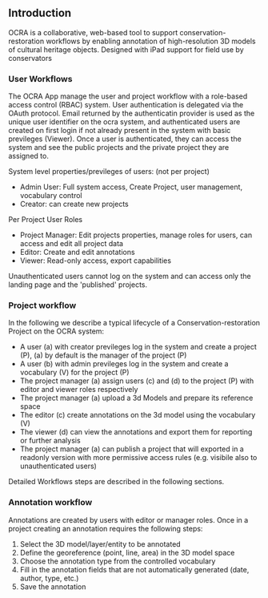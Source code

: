 ## Introduction

OCRA is a collaborative, web-based tool to support conservation-restoration workflows by enabling annotation of high-resolution 3D models of cultural heritage objects. Designed with iPad support for field use by conservators

### User Workflows
The OCRA App manage the user and project workflow with a role-based access control (RBAC) system. User authentication is delegated via the OAuth protocol. Email returned by the authenticatin provider is used as the unique user identifier on the ocra system, and authenticated users are created on first login if not already present in the system with basic previleges (Viewer). 
Once a user is authenticated, they can access the system and see the public projects and the private project they are assigned to.

System level properties/previleges of users: (not per project)
- Admin User: Full system access, Create Project, user management, vocabulary control 
- Creator: can create new projects

Per Project User Roles 
- Project Manager: Edit projects properties, manage roles for users, can access and edit all project data
- Editor: Create and edit annotations
- Viewer: Read-only access, export capabilities

Unauthenticated users cannot log on the system and can access only the landing page and the 'published' projects.

### Project workflow
In the following we describe a typical lifecycle of a Conservation-restoration Project on the OCRA system:
- A user (a) with creator previleges log in the system and create a project (P), (a) by default is the manager of the project (P)
- A user (b) with admin previleges log in the system and create a vocabulary (V) for the project (P)
- The project manager (a) assign users (c) and (d) to the project (P) with editor and viewer roles respectively
- The project manager (a) upload a 3d Models and prepare its reference space 
- The editor (c) create annotations on the 3d model using the vocabulary (V)
- The viewer (d) can view the annotations and export them for reporting or further analysis
- The project manager (a) can publish a project that will exported in a readonly version with more permissive access rules (e.g. visibile also to unauthenticated users)

Detailed Workflows steps are described in the following sections.

### Annotation workflow
Annotations are created by users with editor or manager roles. 
Once in a project creating an annotation requires the following steps:
1. Select the 3D model/layer/entity to be annotated
2. Define the georeference (point, line, area) in the 3D model space
3. Choose the annotation type from the controlled vocabulary
4. Fill in the annotation fields that are not automatically generated (date, author, type, etc.)
5. Save the annotation
